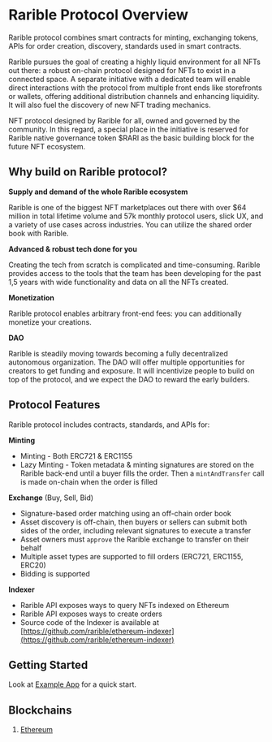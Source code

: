 # Rarible Protocol Overview

Rarible protocol combines smart contracts for minting, exchanging tokens, APIs for order creation, discovery, standards used in smart contracts.

Rarible pursues the goal of creating a highly liquid environment for all NFTs out there: a robust on-chain protocol designed for NFTs to exist in a connected space. A separate initiative with a dedicated team will enable direct interactions with the protocol from multiple front ends like storefronts or wallets, offering additional distribution channels and enhancing liquidity. It will also fuel the discovery of new NFT trading mechanics.

NFT protocol designed by Rarible for all, owned and governed by the community. In this regard, a special place in the initiative is reserved for Rarible native governance token $RARI as the basic building block for the future NFT ecosystem.

## Why build on Rarible protocol?

**Supply and demand of the whole Rarible ecosystem**

Rarible is one of the biggest NFT marketplaces out there with over $64 million in total lifetime volume and 57k monthly protocol users, slick UX, and a variety of use cases across industries. You can utilize the shared order book with Rarible.

**Advanced & robust tech done for you**

Creating the tech from scratch is complicated and time-consuming. Rarible provides access to the tools that the team has been developing for the past 1,5 years with wide functionality and data on all the NFTs created.

**Monetization**

Rarible protocol enables arbitrary front-end fees: you can additionally monetize your creations.

**DAO**

Rarible is steadily moving towards becoming a fully decentralized autonomous organization. The DAO will offer multiple opportunities for creators to get funding and exposure. It will incentivize people to build on top of the protocol, and we expect the DAO to reward the early builders.

## Protocol Features

Rarible protocol includes contracts, standards, and APIs for:

**Minting**

* Minting - Both ERC721 & ERC1155
* Lazy Minting - Token metadata & minting signatures are stored on the Rarible back-end until a buyer fills the order. Then a `mintAndTransfer` call is made on-chain when the order is filled

**Exchange** (Buy, Sell, Bid)

* Signature-based order matching using an off-chain order book
* Asset discovery is off-chain, then buyers or sellers can submit both sides of the order, including relevant signatures to execute a transfer
* Asset owners must `approve` the Rarible exchange to transfer on their behalf
* Multiple asset types are supported to fill orders \(ERC721, ERC1155, ERC20\)
* Bidding is supported

**Indexer**

* Rarible API exposes ways to query NFTs indexed on Ethereum
* Rarible API exposes ways to create orders
* Source code of the Indexer is available at [https://github.com/rarible/ethereum-indexer](https://github.com/rarible/ethereum-indexer)

## Getting Started

Look at [Example App](getting-started/protocol-example.md) for a quick start.

## Blockchains

1. [Ethereum](ethereum/ethereum-overview.md)
